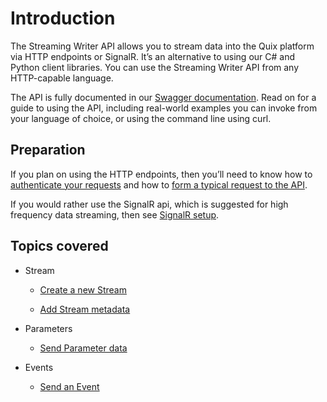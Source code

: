 # Introduction

The Streaming Writer API allows you to stream data into the Quix platform via HTTP endpoints or SignalR. It’s an alternative to using our C# and Python client libraries. You can use the Streaming Writer API from any HTTP-capable language.

The API is fully documented in our [Swagger documentation](get-swagger.md). Read on for a guide to using the API, including real-world examples you can invoke
from your language of choice, or using the command line using curl.

## Preparation

If you plan on using the HTTP endpoints, then you’ll need to know how to
[authenticate your requests](authenticate.md)
and how to [form a typical request to the API](request.md).

If you would rather use the SignalR api, which is suggested for high
frequency data streaming, then see [SignalR setup](../streaming-reader-api/signalr.md).

## Topics covered

  - Stream
    
      - [Create a new Stream](create-stream.md)
    
      - [Add Stream metadata](stream-metadata.md)

  - Parameters
    
      - [Send Parameter data](send-data.md)

  - Events
    
      - [Send an Event](send-event.md)
